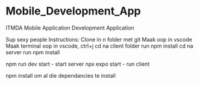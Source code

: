 # Mobile_Development_App

ITMDA Mobile Application Development Application

Sup sexy people
Instructions:
Clone in n folder met git
Maak oop in vscode
Maak terminal oop in vscode, ctrl+j
cd na client folder
run npm install
cd na server
run npm install


npm run dev start - start server
npx expo start - run client

npm install om al die dependancies te install

